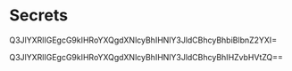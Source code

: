 # Secrets

Q3JlYXRlIGEgcG9kIHRoYXQgdXNlcyBhIHNlY3JldCBhcyBhbiBlbnZ2YXI=

Q3JlYXRlIGEgcG9kIHRoYXQgdXNlcyBhIHNlY3JldCBhcyBhIHZvbHVtZQ==
